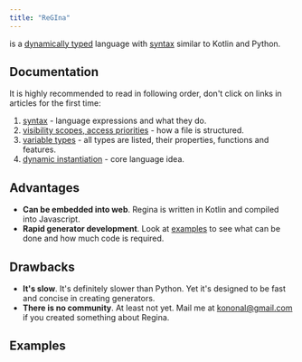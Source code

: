 ```yaml
---
title: "ReGIna"
---
```


is a [dynamically typed](notes/typization.md) language with [syntax](regina/syntax) similar to
Kotlin and Python.

## Documentation

It is highly recommended to read in following order, don't click on links in articles for the first
time:

1. [syntax](regina/syntax) - language expressions and what they do.
2. [visibility scopes, access priorities](regina/scopes) - how a file is structured.
3. [variable types](regina/types) - all types are listed, their properties, functions and features.
4. [dynamic instantiation](regina/dynamic-instantiation) - core language idea.



## Advantages

* **Can be embedded into web**. Regina is written in Kotlin and compiled into Javascript.
* **Rapid generator development**. Look at [examples](#Examples) to see what can be done and how
  much code is required.

## Drawbacks

* **It's slow**. It's definitely slower than Python. Yet it's designed to be fast and concise in
  creating generators.
* **There is no community**. At least not yet. Mail me at kononal@gmail.com if you created
  something about Regina.

## Examples
